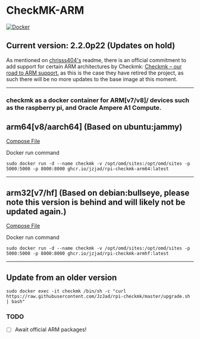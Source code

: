 # CheckMK-ARM
[![Docker](https://github.com/JzJad/rpi-checkmk/actions/workflows/docker-publish.yml/badge.svg)](https://github.com/JzJad/rpi-checkmk/actions/workflows/docker-publish.yml)

## Current version: 2.2.0p22 (Updates on hold)

As mentioned on [chrisss404's](https://github.com/chrisss404/check-mk-arm) readme, there is an official commitment to add support for certain ARM architectures by Checkmk: [Checkmk – our road to ARM support.](https://checkmk.com/blog/checkmk-our-road-arm-support) as this is the case they have retired the project, as such there will be no more updates to the base image at this moment.

---

### checkmk as a docker container for ARM[v7/v8]/ devices such as the raspberry pi, and Oracle Ampere A1 Compute.



## arm64[v8/aarch64] (Based on ubuntu:jammy)

[Compose File](https://github.com/JzJad/rpi-checkmk/blob/master/docker-compose-ARMv8.yml)

Docker run command

`sudo docker run -d --name checkmk -v /opt/omd/sites:/opt/omd/sites -p 5000:5000 -p 8000:8000 ghcr.io/jzjad/rpi-checkmk-arm64:latest`

---

## arm32[v7/hf] (Based on debian:bullseye, please note this version is behind and will likely not be updated again.)

[Compose File](https://github.com/JzJad/rpi-checkmk/blob/master/docker-compose-ARMv7.yml)

Docker run command

`sudo docker run -d --name checkmk -v /opt/omd/sites:/opt/omd/sites -p 5000:5000 -p 8000:8000 ghcr.io/jzjad/rpi-checkmk-armhf:latest`

---

## Update from an older version

`sudo docker exec -it checkmk /bin/sh -c "curl https://raw.githubusercontent.com/JzJad/rpi-checkmk/master/upgrade.sh | bash"`



### TODO
- [ ] Await official ARM packages!
